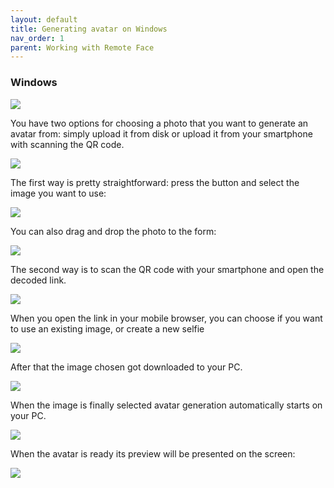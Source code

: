 ```yaml
---
layout: default
title: Generating avatar on Windows
nav_order: 1
parent: Working with Remote Face
---
```


### [](#header-3)Windows

![](assets/img/a_1.png)

You have two options for choosing a photo that you want to generate an avatar from: simply upload it from disk or upload it from your smartphone with scanning the QR code.

![](assets/img/a_3.png)

The first way is pretty straightforward: press the button and select the image you want to use:

![](assets/img/a_4.png)

You can also drag and drop the photo to the form:

![](assets/img/a_5.png)

The second way is to scan the QR code with your smartphone and open the decoded link.

![](assets/img/a_2.png)

When you open the link in your mobile browser, you can choose if you want to use an existing image, or create a new selfie

![](assets/img/a_8.jpg)

After that the image chosen got downloaded to your PC.

![](assets/img/a_9.png)

When the image is finally selected avatar generation automatically starts on your PC.

![](assets/img/a_6.png)

When the avatar is ready its preview will be presented on the screen:

![](assets/img/a_7.png)

